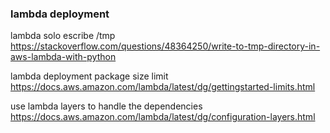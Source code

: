### lambda deployment

lambda solo escribe /tmp
<br>
https://stackoverflow.com/questions/48364250/write-to-tmp-directory-in-aws-lambda-with-python

lambda deployment package size limit 
<br>
https://docs.aws.amazon.com/lambda/latest/dg/gettingstarted-limits.html

use lambda layers to handle the dependencies
<br>
https://docs.aws.amazon.com/lambda/latest/dg/configuration-layers.html

